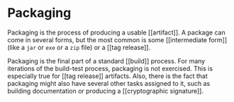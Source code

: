   Packaging
  ===
  
  Packaging is the process of producing a usable [[artifact]].  A package can come in several forms, but the most common is some [[intermediate form]] (like a `jar` or `exe` or a `zip` file) or a [[tag release]]. 
  
  Packaging is the final part of a standard [[build]] process.  For many iterations of the build-test process, packaging is not exercised.  This is especially true for [[tag release]] artifacts.  Also, there is the fact that packaging might also have several other tasks assigned to it, such as building documentation or producing a [[cryptographic signature]].